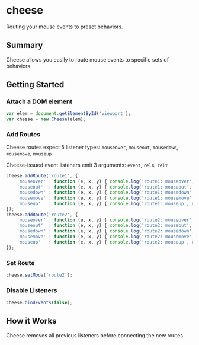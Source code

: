 # cheese
Routing your mouse events to preset behaviors.


Summary
----------------------------
Cheese allows you easily to route mouse events to specific sets of behaviors.


Getting Started
----------------------------

### Attach a DOM element
```javascript
var elem = document.getElementById('viewport');
var cheese = new Cheese(elem);
```


### Add Routes
Cheese routes expect 5 listener types: `mouseover`, `mouseout`, `mousedown`, `mousemove`, `mouseup`

Cheese-issued event listeners emit 3 arguments: `event`, `relX`, `relY`

```javascript
cheese.addRoute('route1', {
    'mouseover' : function (e, x, y) { console.log('route1: mouseover', e.clientX, e.clientY, x, y); },
    'mouseout'  : function (e, x, y) { console.log('route1: mouseout', e.clientX, e.clientY, x, y); },
    'mousedown' : function (e, x, y) { console.log('route1: mousedown', e.clientX, e.clientY, x, y); },
    'mousemove' : function (e, x, y) { console.log('route1: mousemove', e.clientX, e.clientY, x, y); },
    'mouseup'   : function (e, x, y) { console.log('route1: mouseup', e.clientX, e.clientY, x, y); }
});
cheese.addRoute('route2', {
    'mouseover' : function (e, x, y) { console.log('route2: mouseover', e.clientX, e.clientY, x, y); },
    'mouseout'  : function (e, x, y) { console.log('route2: mouseout', e.clientX, e.clientY, x, y); },
    'mousedown' : function (e, x, y) { console.log('route2: mousedown', e.clientX, e.clientY, x, y); },
    'mousemove' : function (e, x, y) { console.log('route2: mousemove', e.clientX, e.clientY, x, y); },
    'mouseup'   : function (e, x, y) { console.log('route2: mouseup', e.clientX, e.clientY, x, y); }
});
```


### Set Route
```javascript
cheese.setMode('route2');
```


### Disable Listeners
```javascript
cheese.bindEvents(false);
```


How it Works
----------------------------
Cheese removes all previous listeners before connecting the new routes
